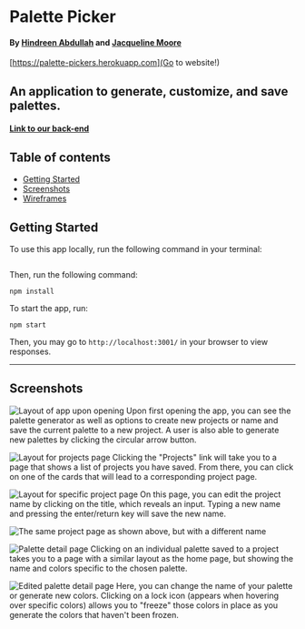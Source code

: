 # Palette Picker

#### By [Hindreen Abdullah](https://github.com/hndfaw/Palette-Picker-BE) and [Jacqueline Moore](https://github.com/jacquelinebelle/)

[https://palette-pickers.herokuapp.com](Go to website!)

## An application to generate, customize, and save palettes.

#### [Link to our back-end](https://github.com/hndfaw/Palette-Picker-BE)

## Table of contents
* [Getting Started](#Getting-Started)
* [Screenshots](#Screenshots)
* [Wireframes](#Wireframes)

## Getting Started

To use this app locally, run the following command in your terminal:

```git clone https://github.com/jacquelinebelle/palette-picker-fe.git
```

Then, run the following command:

```
npm install
```

To start the app, run:

```
npm start
```

Then, you may go to `http://localhost:3001/` in your browser to view responses.

---

## Screenshots

![Layout of app upon opening](https://i.postimg.cc/rpMZMc3Y/Screen-Shot-2019-09-30-at-3-54-40-PM.png)
Upon first opening the app, you can see the palette generator as well as options to create new projects or name and save the current palette to a new project. A user is also able to generate new palettes by clicking the circular arrow button.

![Layout for projects page](https://i.postimg.cc/0yYxVk7t/Screen-Shot-2019-09-30-at-3-58-24-PM.png)
Clicking the "Projects" link will take you to a page that shows a list of projects you have saved. From there, you can click on one of the cards that will lead to a corresponding project page.

![Layout for specific project page](https://i.postimg.cc/mr1nm8xT/Screen-Shot-2019-09-30-at-3-58-40-PM.png)
On this page, you can edit the project name by clicking on the title, which reveals an input. Typing a new name and pressing the enter/return key will save the new name.

![The same project page as shown above, but with a different name](https://i.postimg.cc/SNjfLjbh/Screen-Shot-2019-09-30-at-3-59-09-PM.png)

![Palette detail page](https://i.postimg.cc/HL0wWyXQ/Screen-Shot-2019-09-30-at-3-59-46-PM.png)
Clicking on an individual palette saved to a project takes you to a page with a similar layout as the home page, but showing the name and colors specific to the chosen palette.

![Edited palette detail page](https://i.postimg.cc/W4cmPnFN/Screen-Shot-2019-09-30-at-3-59-59-PM.png)
Here, you can change the name of your palette or generate new colors. Clicking on a lock icon (appears when hovering over specific colors) allows you to "freeze" those colors in place as you generate the colors that haven't been frozen.
